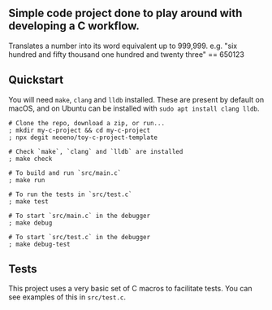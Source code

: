 ## Simple code project done to play around with developing a C workflow. 
Translates a number into its word equivalent up to 999,999. 
e.g. "six hundred and fifty thousand one hundred and twenty three" == 650123

## Quickstart

You will need `make`, `clang` and `lldb` installed. 
These are present by default on macOS, and on Ubuntu can be installed with
`sudo apt install clang lldb`.

```shell
# Clone the repo, download a zip, or run...
; mkdir my-c-project && cd my-c-project
; npx degit neoeno/toy-c-project-template

# Check `make`, `clang` and `lldb` are installed
; make check

# To build and run `src/main.c`
; make run

# To run the tests in `src/test.c`
; make test

# To start `src/main.c` in the debugger
; make debug

# To start `src/test.c` in the debugger
; make debug-test
```

## Tests

This project uses a very basic set of C macros to facilitate tests. You can see
examples of this in `src/test.c`.

